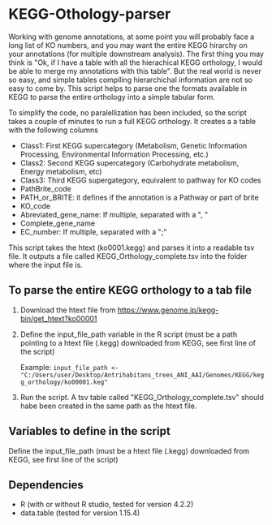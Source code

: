 # KEGG-Othology-parser
Working with genome annotations, at some point you will probably face a long list of KO numbers, and you may want the entire KEGG hirarchy on your annotations (for multiple downstream analysis). The first thing you may think is "Ok, if I have a table with all the hierachical KEGG orthology, I would be able to merge my annotations with this table". But the real world is never so easy, and simple tables compiling hierarchichal information are not so easy to come by. This script helps to parse one the formats available in KEGG to parse the entire orthology into a simple tabular form. 

To simplify the code, no paralellization has been included, so the script takes a couple of minutes to run a full KEGG orthology. It creates a a table with the following columns
  * Class1: First KEGG supercategory (Metabolism, Genetic Information Processing, Environmental Information Processing, etc.)
  * Class2: Second KEGG supercategory (Carbohydrate metabolism, Energy metabolism, etc)
  * Class3: Third KEGG supergategory, equivalent to pathway for KO codes
  * PathBrite_code
  * PATH_or_BRITE: it defines if the annotation is a Pathway or part of brite
  * KO_code
  * Abreviated_gene_name: If multiple, separated with a ", "
  * Complete_gene_name
  * EC_number: If multiple, separated with a ";"

This script takes the htext (ko0001.kegg) and parses it into a readable tsv file. It outputs a file called KEGG_Orthology_complete.tsv into the folder where the input file is.

## To parse the entire KEGG orthology to a tab file
  1) Download the htext file from https://www.genome.jp/kegg-bin/get_htext?ko00001
  2) Define the input_file_path variable in the R script (must be a path pointing to a htext file (.kegg) downloaded from KEGG, see first line of the script)

     Example:
     `input_file_path <- "C:/Users/user/Desktop/Antrihabitans_trees_ANI_AAI/Genomes/KEGG/kegg_orthology/ko00001.keg"`
     
  4) Run the script. A tsv table called "KEGG_Orthology_complete.tsv" should habe been created in the same path as the htext file. 



## Variables to define in the script
Define the input_file_path (must be a htext file (.kegg) downloaded from KEGG, see first line of the script)

## Dependencies
 * R (with or without R studio, tested for version 4.2.2)
 * data.table (tested for version 1.15.4)
